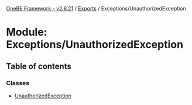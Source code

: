 [OneBE Framework - v2.6.21](../README.md) / [Exports](../modules.md) / Exceptions/UnauthorizedException

# Module: Exceptions/UnauthorizedException

## Table of contents

### Classes

- [UnauthorizedException](../classes/Exceptions_UnauthorizedException.UnauthorizedException.md)
